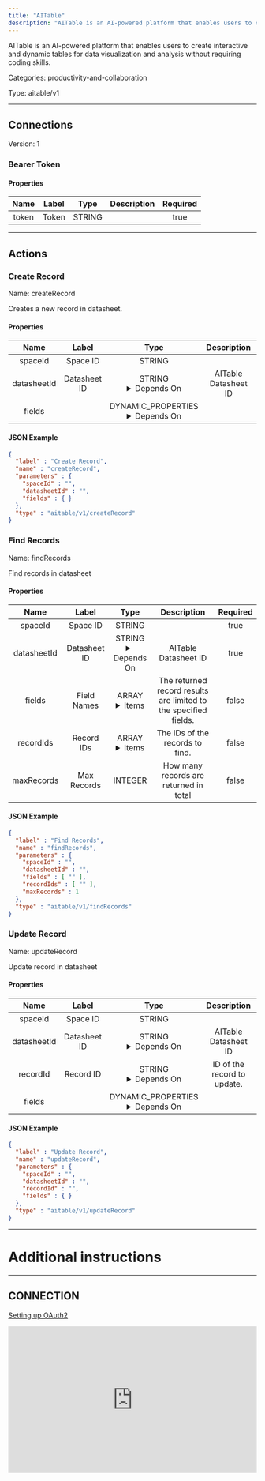 ```yaml
---
title: "AITable"
description: "AITable is an AI-powered platform that enables users to create interactive and dynamic tables for data visualization and analysis without requiring coding skills."
---
```


AITable is an AI-powered platform that enables users to create interactive and dynamic tables for data visualization and analysis without requiring coding skills.


Categories: productivity-and-collaboration


Type: aitable/v1

<hr />



## Connections

Version: 1


### Bearer Token

#### Properties

|      Name       |      Label     |     Type     |     Description     | Required |
|:---------------:|:--------------:|:------------:|:-------------------:|:--------:|
| token | Token | STRING |  | true |





<hr />



## Actions


### Create Record
Name: createRecord

Creates a new record in datasheet.

#### Properties

|      Name       |      Label     |     Type     |     Description     | Required |
|:---------------:|:--------------:|:------------:|:-------------------:|:--------:|
| spaceId | Space ID | STRING |  | true |
| datasheetId | Datasheet ID | STRING <details> <summary> Depends On </summary> spaceId </details> | AITable Datasheet ID | true |
| fields | | DYNAMIC_PROPERTIES <details> <summary> Depends On </summary> datasheetId </details> |  | null |


#### JSON Example
```json
{
  "label" : "Create Record",
  "name" : "createRecord",
  "parameters" : {
    "spaceId" : "",
    "datasheetId" : "",
    "fields" : { }
  },
  "type" : "aitable/v1/createRecord"
}
```


### Find Records
Name: findRecords

Find records in datasheet

#### Properties

|      Name       |      Label     |     Type     |     Description     | Required |
|:---------------:|:--------------:|:------------:|:-------------------:|:--------:|
| spaceId | Space ID | STRING |  | true |
| datasheetId | Datasheet ID | STRING <details> <summary> Depends On </summary> spaceId </details> | AITable Datasheet ID | true |
| fields | Field Names | ARRAY <details> <summary> Items </summary> [STRING] </details> | The returned record results are limited to the specified fields. | false |
| recordIds | Record IDs | ARRAY <details> <summary> Items </summary> [STRING] </details> | The IDs of the records to find. | false |
| maxRecords | Max Records | INTEGER | How many records are returned in total | false |


#### JSON Example
```json
{
  "label" : "Find Records",
  "name" : "findRecords",
  "parameters" : {
    "spaceId" : "",
    "datasheetId" : "",
    "fields" : [ "" ],
    "recordIds" : [ "" ],
    "maxRecords" : 1
  },
  "type" : "aitable/v1/findRecords"
}
```


### Update Record
Name: updateRecord

Update record in datasheet

#### Properties

|      Name       |      Label     |     Type     |     Description     | Required |
|:---------------:|:--------------:|:------------:|:-------------------:|:--------:|
| spaceId | Space ID | STRING |  | true |
| datasheetId | Datasheet ID | STRING <details> <summary> Depends On </summary> spaceId </details> | AITable Datasheet ID | true |
| recordId | Record ID | STRING <details> <summary> Depends On </summary> datasheetId </details> | ID of the record to update. | true |
| fields | | DYNAMIC_PROPERTIES <details> <summary> Depends On </summary> datasheetId </details> |  | null |


#### JSON Example
```json
{
  "label" : "Update Record",
  "name" : "updateRecord",
  "parameters" : {
    "spaceId" : "",
    "datasheetId" : "",
    "recordId" : "",
    "fields" : { }
  },
  "type" : "aitable/v1/updateRecord"
}
```




<hr />

# Additional instructions
<hr />

## CONNECTION

[Setting up OAuth2](https://developers.aitable.ai/api/quick-start/#:~:text=API%20Token%20is%20the%20user,request%20to%20facilitate%20server%20authentication.)

<div style="position:relative;height:0;width:100%;overflow:hidden;z-index:99999;box-sizing:border-box;padding-bottom:calc(52.69531250% + 32px)"><iframe src="https://www.guidejar.com/embed/51781518-3dd5-4d75-9a37-0cc85a58a66f?type=1&controls=on" width="100%" height="100%" style="height:100%;position:absolute;inset:0" allowfullscreen frameborder="0"></iframe></div>
